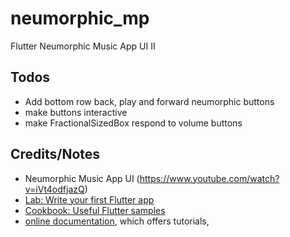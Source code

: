 # neumorphic_mp

Flutter Neumorphic Music App UI II

## Todos
- Add bottom row back, play and forward neumorphic buttons
- make buttons interactive
- make FractionalSizedBox respond to volume buttons

## Credits/Notes
- Neumorphic Music App UI (https://www.youtube.com/watch?v=iVt4odfjazQ)
- [Lab: Write your first Flutter app](https://flutter.dev/docs/get-started/codelab)
- [Cookbook: Useful Flutter samples](https://flutter.dev/docs/cookbook)
- [online documentation](https://flutter.dev/docs), which offers tutorials,


